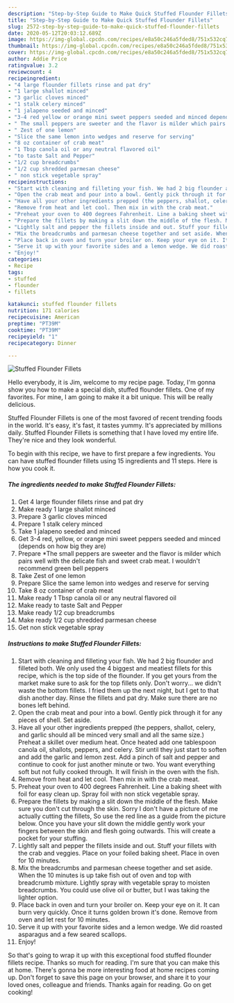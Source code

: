 ```yaml
---
description: "Step-by-Step Guide to Make Quick Stuffed Flounder Fillets"
title: "Step-by-Step Guide to Make Quick Stuffed Flounder Fillets"
slug: 2572-step-by-step-guide-to-make-quick-stuffed-flounder-fillets
date: 2020-05-12T20:03:12.689Z
image: https://img-global.cpcdn.com/recipes/e8a50c246a5fded8/751x532cq70/stuffed-flounder-fillets-recipe-main-photo.jpg
thumbnail: https://img-global.cpcdn.com/recipes/e8a50c246a5fded8/751x532cq70/stuffed-flounder-fillets-recipe-main-photo.jpg
cover: https://img-global.cpcdn.com/recipes/e8a50c246a5fded8/751x532cq70/stuffed-flounder-fillets-recipe-main-photo.jpg
author: Addie Price
ratingvalue: 3.2
reviewcount: 4
recipeingredient:
- "4 large flounder fillets rinse and pat dry"
- "1 large shallot minced"
- "3 garlic cloves minced"
- "1 stalk celery minced"
- "1 jalapeno seeded and minced"
- "3-4 red yellow or orange mini sweet peppers seeded and minced depends on how big they are"
- " The small peppers are sweeter and the flavor is milder which pairs well with the delicate fish and sweet crab meat I wouldnt recommend green bell peppers"
- " Zest of one lemon"
- "Slice the same lemon into wedges and reserve for serving"
- "8 oz container of crab meat"
- "1 Tbsp canola oil or any neutral flavored oil"
- "to taste Salt and Pepper"
- "1/2 cup breadcrumbs"
- "1/2 cup shredded parmesan cheese"
- " non stick vegetable spray"
recipeinstructions:
- "Start with cleaning and filleting your fish. We had 2 big flounder and filleted both. We only used the 4 biggest and meatiest fillets for this recipe, which is the top side of the flounder. If you get yours from the market make sure to ask for the top fillets only. Don&#39;t worry... we didn&#39;t waste the bottom fillets. I fried them up the next night, but I get to that dish another day. Rinse the fillets and pat dry. Make sure there are no bones left behind."
- "Open the crab meat and pour into a bowl. Gently pick through it for any pieces of shell. Set aside."
- "Have all your other ingredients prepped (the peppers, shallot, celery, and garlic should all be minced very small and all the same size.) Preheat a skillet over medium heat. Once heated add one tablespoon canola oil, shallots, peppers, and celery. Stir until they just start to soften and add the garlic and lemon zest. Add a pinch of salt and pepper and continue to cook for just another minute or two. You want everything soft but not fully cooked through. It will finish in the oven with the fish."
- "Remove from heat and let cool. Then mix in with the crab meat."
- "Preheat your oven to 400 degrees Fahrenheit. Line a baking sheet with foil for easy clean up. Spray foil with non stick vegetable spray."
- "Prepare the fillets by making a slit down the middle of the flesh. Make sure you don&#39;t cut through the skin. Sorry I don&#39;t have a picture of me actually cutting the fillets, So use the red line as a guide from the picture below. Once you have your slit down the middle gently work your fingers between the skin and flesh going outwards. This will create a pocket for your stuffing."
- "Lightly salt and pepper the fillets inside and out. Stuff your fillets with the crab and veggies. Place on your foiled baking sheet. Place in oven for 10 minutes."
- "Mix the breadcrumbs and parmesan cheese together and set aside. When the 10 minutes is up take fish out of oven and top with breadcrumb mixture. Lightly spray with vegetable spray to moisten breadcrumbs. You could use olive oil or butter, but I was taking the lighter option."
- "Place back in oven and turn your broiler on. Keep your eye on it. It can burn very quickly. Once it turns golden brown it&#39;s done. Remove from oven and let rest for 10 minutes."
- "Serve it up with your favorite sides and a lemon wedge. We did roasted asparagus and a few seared scallops."
- "Enjoy!"
categories:
- Recipe
tags:
- stuffed
- flounder
- fillets

katakunci: stuffed flounder fillets 
nutrition: 171 calories
recipecuisine: American
preptime: "PT39M"
cooktime: "PT39M"
recipeyield: "1"
recipecategory: Dinner

---
```



![Stuffed Flounder Fillets](https://img-global.cpcdn.com/recipes/e8a50c246a5fded8/751x532cq70/stuffed-flounder-fillets-recipe-main-photo.jpg)

Hello everybody, it is Jim, welcome to my recipe page. Today, I'm gonna show you how to make a special dish, stuffed flounder fillets. One of my favorites. For mine, I am going to make it a bit unique. This will be really delicious.

Stuffed Flounder Fillets is one of the most favored of recent trending foods in the world. It's easy, it's fast, it tastes yummy. It's appreciated by millions daily. Stuffed Flounder Fillets is something that I have loved my entire life. They're nice and they look wonderful.




To begin with this recipe, we have to first prepare a few ingredients. You can have stuffed flounder fillets using 15 ingredients and 11 steps. Here is how you cook it.

<!--inarticleads1-->

##### The ingredients needed to make Stuffed Flounder Fillets:

1. Get 4 large flounder fillets rinse and pat dry
1. Make ready 1 large shallot minced
1. Prepare 3 garlic cloves minced
1. Prepare 1 stalk celery minced
1. Take 1 jalapeno seeded and minced
1. Get 3-4 red, yellow, or orange mini sweet peppers seeded and minced (depends on how big they are)
1. Prepare  *The small peppers are sweeter and the flavor is milder which pairs well with the delicate fish and sweet crab meat. I wouldn&#39;t recommend green bell peppers
1. Take  Zest of one lemon
1. Prepare Slice the same lemon into wedges and reserve for serving
1. Take 8 oz container of crab meat
1. Make ready 1 Tbsp canola oil or any neutral flavored oil
1. Make ready to taste Salt and Pepper
1. Make ready 1/2 cup breadcrumbs
1. Make ready 1/2 cup shredded parmesan cheese
1. Get  non stick vegetable spray




<!--inarticleads2-->

##### Instructions to make Stuffed Flounder Fillets:

1. Start with cleaning and filleting your fish. We had 2 big flounder and filleted both. We only used the 4 biggest and meatiest fillets for this recipe, which is the top side of the flounder. If you get yours from the market make sure to ask for the top fillets only. Don&#39;t worry... we didn&#39;t waste the bottom fillets. I fried them up the next night, but I get to that dish another day. Rinse the fillets and pat dry. Make sure there are no bones left behind.
1. Open the crab meat and pour into a bowl. Gently pick through it for any pieces of shell. Set aside.
1. Have all your other ingredients prepped (the peppers, shallot, celery, and garlic should all be minced very small and all the same size.) Preheat a skillet over medium heat. Once heated add one tablespoon canola oil, shallots, peppers, and celery. Stir until they just start to soften and add the garlic and lemon zest. Add a pinch of salt and pepper and continue to cook for just another minute or two. You want everything soft but not fully cooked through. It will finish in the oven with the fish.
1. Remove from heat and let cool. Then mix in with the crab meat.
1. Preheat your oven to 400 degrees Fahrenheit. Line a baking sheet with foil for easy clean up. Spray foil with non stick vegetable spray.
1. Prepare the fillets by making a slit down the middle of the flesh. Make sure you don&#39;t cut through the skin. Sorry I don&#39;t have a picture of me actually cutting the fillets, So use the red line as a guide from the picture below. Once you have your slit down the middle gently work your fingers between the skin and flesh going outwards. This will create a pocket for your stuffing.
1. Lightly salt and pepper the fillets inside and out. Stuff your fillets with the crab and veggies. Place on your foiled baking sheet. Place in oven for 10 minutes.
1. Mix the breadcrumbs and parmesan cheese together and set aside. When the 10 minutes is up take fish out of oven and top with breadcrumb mixture. Lightly spray with vegetable spray to moisten breadcrumbs. You could use olive oil or butter, but I was taking the lighter option.
1. Place back in oven and turn your broiler on. Keep your eye on it. It can burn very quickly. Once it turns golden brown it&#39;s done. Remove from oven and let rest for 10 minutes.
1. Serve it up with your favorite sides and a lemon wedge. We did roasted asparagus and a few seared scallops.
1. Enjoy!




So that's going to wrap it up with this exceptional food stuffed flounder fillets recipe. Thanks so much for reading. I'm sure that you can make this at home. There's gonna be more interesting food at home recipes coming up. Don't forget to save this page on your browser, and share it to your loved ones, colleague and friends. Thanks again for reading. Go on get cooking!

